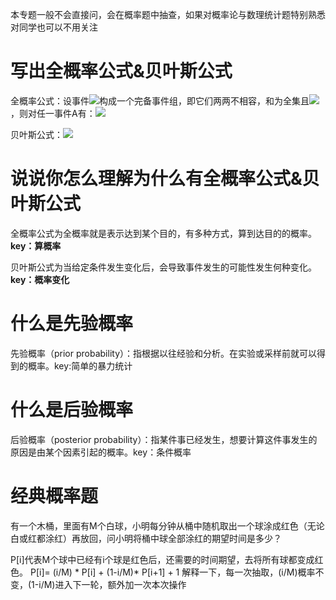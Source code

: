 本专题一般不会直接问，会在概率题中抽查，如果对概率论与数理统计题特别熟悉对同学也可以不用关注

# 写出全概率公式&贝叶斯公式
全概率公式：设事件![](https://tva1.sinaimg.cn/large/006y8mN6gy1g8wed60nzaj305i01cmx2.jpg)构成一个完备事件组，即它们两两不相容，和为全集且![](https://tva1.sinaimg.cn/large/006y8mN6gy1g8wedhjqtej304w01cjra.jpg) ，则对任一事件A有：![](https://tva1.sinaimg.cn/large/006y8mN6gy1g8weetxaqxj30dk01e74b.jpg)

贝叶斯公式：![](https://tva1.sinaimg.cn/large/006y8mN6gy1g8wefkh3r5j30l203iq3c.jpg)

# 说说你怎么理解为什么有全概率公式&贝叶斯公式
全概率公式为全概率就是表示达到某个目的，有多种方式，算到达目的的概率。**key：算概率**

贝叶斯公式为当给定条件发生变化后，会导致事件发生的可能性发生何种变化。**key：概率变化**

# 什么是先验概率

先验概率（prior probability）：指根据以往经验和分析。在实验或采样前就可以得到的概率。key:简单的暴力统计

# 什么是后验概率
后验概率（posterior probability）：指某件事已经发生，想要计算这件事发生的原因是由某个因素引起的概率。key：条件概率

# 经典概率题

有一个木桶，里面有M个白球，小明每分钟从桶中随机取出一个球涂成红色（无论白或红都涂红）再放回，问小明将桶中球全部涂红的期望时间是多少？

P[i]代表M个球中已经有i个球是红色后，还需要的时间期望，去将所有球都变成红色。
P[i]= (i/M) * P[i] + (1-i/M)* P[i+1] + 1
解释一下，每一次抽取，(i/M)概率不变，(1-i/M)进入下一轮，额外加一次本次操作